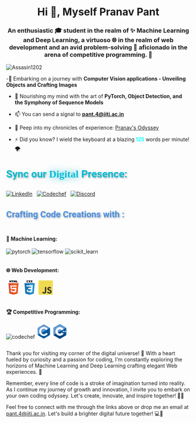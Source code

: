 <!-- ![logo](Shashank.png) -->
<h1 align="center">Hi 👋, Myself Pranav Pant </h1>
<h3 align="center">An enthusiastic 🎓 student in the realm of ✨ Machine Learning and Deep Learning, a virtuoso 🌐 in the realm of web development and an avid problem-solving 🧩 aficionado in the arena of competitive programming. 🚀</h3>

<p align="left"> <img src="https://komarev.com/ghpvc/?username=Assasin1202&label=Profile%20views&color=0e75b6&style=flat" alt="Assasin1202" /> </p>

-🚀 Embarking on a journey with **Computer Vision applications - Unveiling Objects and Crafting Images**

- 🌱 Nourishing my mind with the art of **PyTorch, Object Detection, and the Symphony of Sequence Models**

- 📫 You can send a signal to **pant.4@iitj.ac.in**

- 📄 Peep into my chronicles of experience: [Pranav's Odyssey](https://drive.google.com/file/d/1jNOoLp_QNvCckMROh5-geu1L7bxgwGJB/view?usp=drive_link)

- ⚡ Did you know? I wield the keyboard at a blazing<b style="color:cyan"> 125</b>  words per minute! 🌪️

<h3 align="left" style="font-family: 'Roboto', sans-serif; font-size: 28px; color: #00bcd4; text-transform: none; text-shadow: 2px 2px 4px rgba(0, 0, 0, 0.3);">Sync our <span style="font-family: 'Monoton', cursive; color: #00bcd4; text-shadow: 0 0 10px rgba(0, 188, 212, 0.8); animation: glow 2s ease-in-out infinite;">Digital</span> Presence:</h3>
<style>
@keyframes glow {
  0%, 100% {
    text-shadow: 0 0 10px rgba(0, 188, 212, 0.8);
  }
  50% {
    text-shadow: 0 0 20px rgba(0, 188, 212, 0.8);
  }
}
</style>
<p align="left">
<a href="https://www.linkedin.com/in/pranav-pant-a83595224/" target="_blank"><img align="center" src="https://raw.githubusercontent.com/rahuldkjain/github-profile-readme-generator/master/src/images/icons/Social/linked-in-alt.svg" alt="LinkedIn" height="40" width="40" /></a>&nbsp;&nbsp;
<!-- <a href="https://kaggle.com/yourkaggleusername" target="_blank"><img align="center" src="https://raw.githubusercontent.com/rahuldkjain/github-profile-readme-generator/master/src/images/icons/Social/kaggle.svg" alt="Kaggle" height="40" width="40" /></a>&nbsp;&nbsp; -->
<!-- <a href="https://instagram.com/yourhandle" target="_blank"><img align="center" src="https://raw.githubusercontent.com/rahuldkjain/github-profile-readme-generator/master/src/images/icons/Social/instagram.svg" alt="Instagram" height="40" width="40" /></a>&nbsp;&nbsp; -->
<a href="https://www.codechef.com/pranav1208" target="_blank"><img align="center" src="https://cdn.jsdelivr.net/npm/simple-icons@3.1.0/icons/codechef.svg" alt="Codechef" height="40" width="40" /></a>&nbsp;&nbsp;
<!-- <a href="https://www.leetcode.com/yourusername" target="_blank"><img align="center" src="https://raw.githubusercontent.com/rahuldkjain/github-profile-readme-generator/master/src/images/icons/Social/leet-code.svg" alt="LeetCode" height="40" width="40" /></a>&nbsp;&nbsp; -->
<a href="https://discord.gg/assasin_08" target="_blank"><img align="center" src="https://raw.githubusercontent.com/rahuldkjain/github-profile-readme-generator/master/src/images/icons/Social/discord.svg" alt="Discord" height="40" width="40" /></a>
</p>


<h3 align="left" style="font-family: 'Roboto', sans-serif; font-size: 24px; color: #4a90e2; text-shadow: 2px 2px 4px rgba(0, 0, 0, 0.3);">Crafting Code Creations with :</h3>


<div style="display: flex; flex-direction: column;">
  <div>
    <h4>🤖 Machine Learning:</h4>
    <p>
      <img src="https://www.vectorlogo.zone/logos/pytorch/pytorch-icon.svg" alt="pytorch" width="40" height="40"/>
      <img src="https://www.vectorlogo.zone/logos/tensorflow/tensorflow-icon.svg" alt="tensorflow" width="40" height="40"/>
      <img src="https://upload.wikimedia.org/wikipedia/commons/0/05/Scikit_learn_logo_small.svg" alt="scikit_learn" width="40" height="40"/>
      <!-- Add more ML tools/icons here -->
    </p>
  </div>
  
  <div>
    <h4>🌐 Web Development:</h4>
    <p>
      <img src="https://raw.githubusercontent.com/devicons/devicon/master/icons/html5/html5-original-wordmark.svg" alt="html5" width="40" height="40"/>
      <img src="https://raw.githubusercontent.com/devicons/devicon/master/icons/css3/css3-original-wordmark.svg" alt="css3" width="40" height="40"/>
      <img src="https://raw.githubusercontent.com/devicons/devicon/master/icons/javascript/javascript-original.svg" alt="javascript" width="40" height="40"/>
      <!-- Add more Web Dev tools/icons here -->
    </p>
  </div>
  
 <div>
  <h4>🏆 Competitive Programming:</h4>
  <p>
    <img src="https://cdn.jsdelivr.net/npm/simple-icons@3.1.0/icons/codechef.svg" alt="codechef" width="40" height="40"/>
    <img src="https://raw.githubusercontent.com/devicons/devicon/master/icons/c/c-original.svg" alt="c" width="40" height="40"/>
    <!-- <img src="https://www.w3schools.com/cpp/cplusplus.svg" alt="cplusplus" width="40" height="40"/> -->
     <img src="https://raw.githubusercontent.com/devicons/devicon/master/icons/cplusplus/cplusplus-original.svg" alt="cplusplus" width="40" height="40"/>
    <!-- Add more CP tools/icons here -->
  </p>
</div>

</div>


<!-- ## Embracing the Journey 🚀 -->

Thank you for visiting my corner of the digital universe! 🌌 With a heart fueled by curiosity and a passion for coding, I'm constantly exploring the horizons of Machine Learning and Deep Learning crafting elegant Web experiences. 🌟

Remember, every line of code is a stroke of imagination turned into reality. As I continue my journey of growth and innovation, I invite you to embark on your own coding odyssey. Let's create, innovate, and inspire together! 🌈✨

Feel free to connect with me through the links above or drop me an email at [pant.4@iitj.ac.in](mailto:pant.4@iitj.ac.in). Let's build a brighter digital future together! 💻🌠

<!-- Keep coding and keep dreaming!  -->
